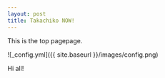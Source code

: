 ```yaml
---
layout: post
title: Takachiko NOW!
---
```


This is the top pagepage.

![_config.yml]({{ site.baseurl }}/images/config.png)

Hi all!
